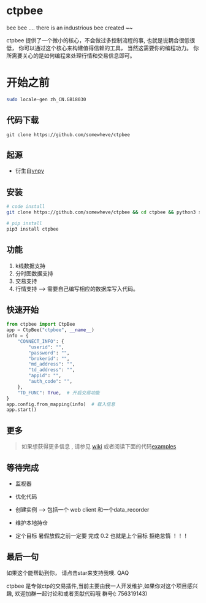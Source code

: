 # ctpbee 
bee bee .... there is an industrious bee created ~~

ctpbee 提供了一个微小的核心，不会做过多控制流程的事, 也就是说耦合很低很低， 你可以通过这个核心来构建值得信赖的工具， 
当然这需要你的编程功力。 你所需要关心的是如何编程来处理行情和交易信息即可。

# 开始之前 
```bash
sudo locale-gen zh_CN.GB18030
```

## 代码下载 

```
git clone https://github.com/somewheve/ctpbee
```

## 起源

- 衍生自[vnpy](https://github.com/vnpy/vnpy) 


## 安装 
```bash
# code install 
git clone https://github.com/somewheve/ctpbee && cd ctpbee && python3 setup.py install  

# pip install
pip3 install ctpbee

```

## 功能
1. k线数据支持
2. 分时图数据支持
3. 交易支持
4. 行情支持 --> 需要自己编写相应的数据库写入代码。

## 快速开始 
```python
from ctpbee import CtpBee
app = CtpBee("ctpbee", __name__) 
info = {
    "CONNECT_INFO": {
        "userid": "",
        "password": "",
        "brokerid": "",
        "md_address": "",
        "td_address": "",
        "appid": "",
        "auth_code": "",
    },
    "TD_FUNC": True,  # 开启交易功能
}
app.config.from_mapping(info)  # 载入信息
app.start()  

```

## 更多 
> 如果想获得更多信息 , 请参见 [wiki](https://github.com/somewheve/ctpbee/wiki) 或者阅读下面的代码[examples](https://github.com/somewheve/ctpbee/tree/master/examples)


## 等待完成 
- 监视器
- 优化代码
- 创建实例 --> 包括一个 web client 和一个data_recorder
- 维护本地持仓

- 定个目标  暑假放假之前一定要 完成 0.2   也就是上个目标  拒绝怠惰 ！！！ 


## 最后一句 
如果这个能帮助到你， 请点击star来支持我噢. QAQ

ctpbee 是专做ctp的交易插件,当前主要由我一人开发维护,如果你对这个项目感兴趣, 欢迎加群一起讨论和或者贡献代码哦 群号(: 756319143)



